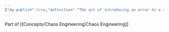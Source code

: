```yaml
---
{"dg-publish":true,"definition":"The act of introducing an error to a system. You can use different faults, such as network latency or loss of access to storage, to target system components. You can create scenarios that an application or service must be able to handle or recover from.","tags":["concept/SRE"],"permalink":"/concepts/fault-injection/","dgPassFrontmatter":true}
---
```


Part of [[Concepts/Chaos Engineering\|Chaos Engineering]]
